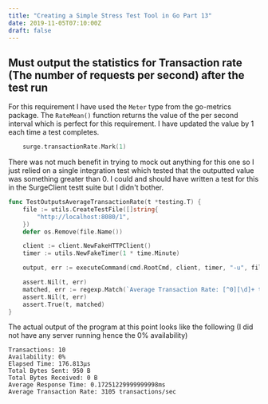 ```yaml
---
title: "Creating a Simple Stress Test Tool in Go Part 13"
date: 2019-11-05T07:10:00Z
draft: false
---
```


## Must output the statistics for Transaction rate (The number of requests per second) after the test run

For this requirement I have used the `Meter` type from the go-metrics package.  The `RateMean()` function returns the value of the per second interval which is perfect for this requirement.  I have updated the value by 1 each time a test completes.

```go
	surge.transactionRate.Mark(1)
```

There was not much benefit in trying to mock out anything for this one so I just relied on a single integration test which tested that the outputted value was something greater than 0.  I could and should have written a test for this in the SurgeClient testt suite but I didn't bother.

```go
func TestOutputsAverageTransactionRate(t *testing.T) {
	file := utils.CreateTestFile([]string{
		"http://localhost:8080/1",
	})
	defer os.Remove(file.Name())

	client := client.NewFakeHTTPClient()
	timer := utils.NewFakeTimer(1 * time.Minute)

	output, err := executeCommand(cmd.RootCmd, client, timer, "-u", file.Name(), "-n", "1", "-c", "1")

	assert.Nil(t, err)
	matched, err := regexp.Match(`Average Transaction Rate: [^0][\d]+ transactions/sec`, []byte(output))
	assert.Nil(t, err)
	assert.True(t, matched)
}
```

The actual output of the program at this point looks like the following (I did not have any server running hence the 0% availability)

```shell
Transactions: 10
Availability: 0%          
Elapsed Time: 176.813µs                                         
Total Bytes Sent: 950 B                                                 
Total Bytes Received: 0 B                                
Average Response Time: 0.17251229999999998ms
Average Transaction Rate: 3105 transactions/sec
```
